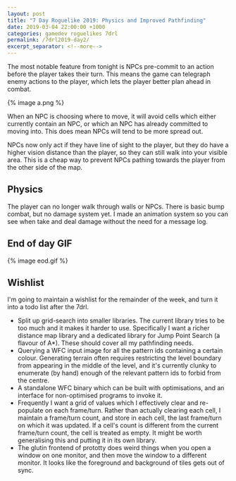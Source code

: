 ```yaml
---
layout: post
title: "7 Day Roguelike 2019: Physics and Improved Pathfinding"
date: 2019-03-04 22:00:00 +1000
categories: gamedev roguelikes 7drl
permalink: /7drl2019-day2/
excerpt_separator: <!--more-->
---
```


The most notable feature from tonight is NPCs pre-commit
to an action before the player takes their turn. This
means the game can telegraph enemy actions to the player,
which lets the player better plan ahead in combat.

{% image a.png %}

When an NPC is choosing where to move, it will avoid cells
which either currently contain an NPC, or which an NPC has
already committed to moving into. This does mean NPCs will tend
to be more spread out.

<!--more-->

NPCs now only act if they have line of sight
to the player, but they do have a higher vision distance than the player,
so they can still walk into your visible area. This is a cheap way to
prevent NPCs pathing towards the player from the other side of the map.

## Physics

The player can no longer walk through walls or NPCs. There is basic bump
combat, but no damage system yet. I made an animation system so you can see
when take and deal damage without the need for a message log.

## End of day GIF

{% image eod.gif %}

## Wishlist

I'm going to maintain a wishlist for the remainder of the week, and turn it into
a todo list after the 7drl.

- Split up grid-search into smaller libraries. The current library tries to be too much
  and it makes it harder to use. Specifically I want a richer distance map library
  and a dedicated library for Jump Point Search (a flavour of A*). These should cover all my
  pathfinding needs.
- Querying a WFC input image for all the pattern ids containing a certain colour.
  Generating terrain often requires restricting the level boundary from appearing in the
  middle of the level, and it's currently clunky to enumerate (by hand) enough of the relevant
  pattern ids to forbid from the centre.
- A standalone WFC binary which can be built with optimisations, and an interface for non-optimised
  programs to invoke it.
- Frequently I want a grid of values which I effectively clear and re-populate on each frame/turn.
  Rather than actually clearing each cell, I maintain a frame/turn count, and store in each cell,
  the last frame/turn on which it was updated. If a cell's count is different from the current frame/turn
  count, the cell is treated as empty. It might be worth generalising this and putting it in its own
  library.
- The glutin frontend of prototty does weird things when you open a window on one monitor, and then
  move the window to a different monitor. It looks like the foreground and background of tiles gets
  out of sync.
